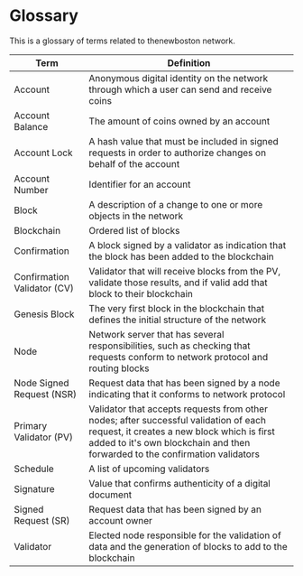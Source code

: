 # Glossary
This is a glossary of terms related to thenewboston network.

| Term    | Definition |
|---------|------------|
| Account |	Anonymous digital identity on the network through which a user can send and receive coins |
| Account Balance | The amount of coins owned by an account |
| Account Lock | A hash value that must be included in signed requests in order to authorize changes on behalf of the account |
| Account Number | Identifier for an account |
| Block | A description of a change to one or more objects in the network |
| Blockchain | Ordered list of blocks |
| Confirmation | A block signed by a validator as indication that the block has been added to the blockchain |
| Confirmation Validator (CV) | Validator that will receive blocks from the PV, validate those results, and if valid add that block to their blockchain |
| Genesis Block | The very first block in the blockchain that defines the initial structure of the network |
| Node | Network server that has several responsibilities, such as checking that requests conform to network protocol and routing blocks |
| Node Signed Request (NSR) | Request data that has been signed by a node indicating that it conforms to network protocol |
| Primary Validator (PV) | Validator that accepts requests from other nodes; after successful validation of each request, it creates a new block which is first added to it's own blockchain and then forwarded to the confirmation validators |
| Schedule | A list of upcoming validators |
| Signature | Value that confirms authenticity of a digital document |
| Signed Request (SR) | Request data that has been signed by an account owner |
| Validator | Elected node responsible for the validation of data and the generation of blocks to add to the blockchain |